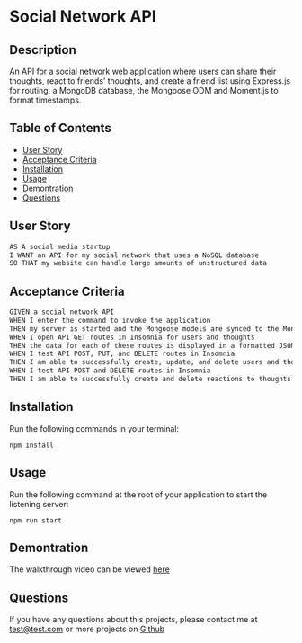 # Social Network API

## Description

An API for a social network web application where users can share their thoughts, react to friends’ thoughts, and create a friend list using Express.js for routing, a MongoDB database, the Mongoose ODM and Moment.js to format timestamps.

## Table of Contents
* [User Story](#user-story)
* [Acceptance Criteria](#acceptance-criteria)
* [Installation](#installation)
* [Usage](#usage)
* [Demontration](#demontration)
* [Questions](#questions)

## User Story

```md
AS A social media startup
I WANT an API for my social network that uses a NoSQL database
SO THAT my website can handle large amounts of unstructured data
```

## Acceptance Criteria

```md
GIVEN a social network API
WHEN I enter the command to invoke the application
THEN my server is started and the Mongoose models are synced to the MongoDB database
WHEN I open API GET routes in Insomnia for users and thoughts
THEN the data for each of these routes is displayed in a formatted JSON
WHEN I test API POST, PUT, and DELETE routes in Insomnia
THEN I am able to successfully create, update, and delete users and thoughts in my database
WHEN I test API POST and DELETE routes in Insomnia
THEN I am able to successfully create and delete reactions to thoughts and add and remove friends to a user’s friend list
```

## Installation

Run the following commands in your terminal:

`npm install`

## Usage 
  
Run the following command at the root of your application to start the listening server:

`npm run start`

## Demontration

The walkthrough video can be viewed [here]()

## Questions
If you have any questions about this projects, please contact me at test@test.com or more projects on [Github](https://github.com/begirlz)